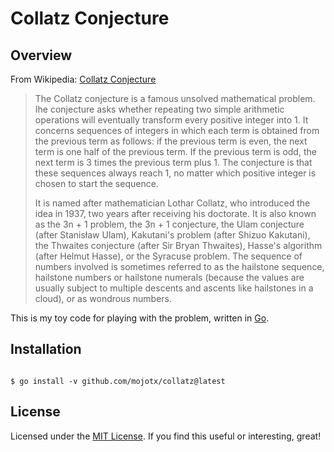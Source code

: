 # Collatz Conjecture

## Overview

From Wikipedia: [Collatz Conjecture](https://en.wikipedia.org/wiki/Collatz_conjecture)

> The Collatz conjecture is a famous unsolved mathematical problem. Ihe conjecture
asks whether repeating two simple arithmetic operations will eventually transform
every positive integer into 1. It concerns sequences of integers in which each
term is obtained from the previous term as follows: if the previous term is 
even, the next term is one half of the previous term. If the previous term is
odd, the next term is 3 times the previous term plus 1. The conjecture is that 
these sequences always reach 1, no matter which positive integer is chosen to
start the sequence.
> 
> It is named after mathematician Lothar Collatz, who introduced the idea in 1937,
two years after receiving his doctorate. It is also known as the 3n + 1 problem,
the 3n + 1 conjecture, the Ulam conjecture (after Stanisław Ulam), Kakutani's 
problem (after Shizuo Kakutani), the Thwaites conjecture (after Sir Bryan 
Thwaites), Hasse's algorithm (after Helmut Hasse), or the Syracuse problem.
The sequence of numbers involved is sometimes referred to as the hailstone
sequence, hailstone numbers or hailstone numerals (because the values are 
usually subject to multiple descents and ascents like hailstones in a cloud),
or as wondrous numbers.

This is my toy code for playing with the problem, written in 
[Go](https://go.dev/).

## Installation

```shell

$ go install -v github.com/mojotx/collatz@latest

```

## License

Licensed under the [MIT License](https://opensource.org/licenses/MIT). If you 
find this useful or interesting, great! 